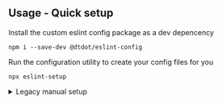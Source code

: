 ## Usage - Quick setup

Install the custom eslint config package as a dev depencency
```
npm i --save-dev @dtdot/eslint-config
```

Run the configuration utility to create your config files for you
```
npx eslint-setup
```

<details>
  <summary>Legacy manual setup</summary>
  
  ## Usage - Legacy manaul setup

  ### Peer Dependences

  Install the peer dependencies via
  ```
  npm i --save-dev eslint prettier @dtdot/eslint-config
  ```

  ### Eslint

  Create an eslint confg file with the following contents

  `.eslintrc.js`
  ```js
  module.exports = {
    env: {
      node: true,
      es6: true,
      mocha: true,
      browser: true,
    },
    extends: ['@dtdot/eslint-config/base'],
    ignorePatterns: ['node_modules', 'dist', '.prettierrc.js', '.eslintrc.js'],
  };
  ```

  ### Prettier

  Create a prettier config file with the following contents

  `.prettierrc.js`
  ```js
  const config = require('@dtdot/eslint-config/prettier');
  module.exports = config;
  ```

</details>
